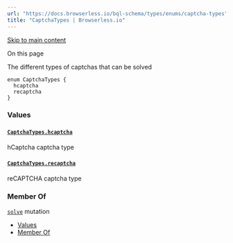 ```yaml
---
url: "https://docs.browserless.io/bql-schema/types/enums/captcha-types"
title: "CaptchaTypes | Browserless.io"
---
```


[Skip to main content](https://docs.browserless.io/bql-schema/types/enums/captcha-types#__docusaurus_skipToContent_fallback)

On this page

The different types of captchas that can be solved

```codeBlockLines_p187
enum CaptchaTypes {
  hcaptcha
  recaptcha
}

```

### Values [​](https://docs.browserless.io/bql-schema/types/enums/captcha-types\#values "Direct link to Values")

#### [`CaptchaTypes.hcaptcha`](https://docs.browserless.io/bql-schema/types/enums/captcha-types\#) [​](https://docs.browserless.io/bql-schema/types/enums/captcha-types\#captchatypeshcaptcha "Direct link to captchatypeshcaptcha")

hCaptcha captcha type

#### [`CaptchaTypes.recaptcha`](https://docs.browserless.io/bql-schema/types/enums/captcha-types\#) [​](https://docs.browserless.io/bql-schema/types/enums/captcha-types\#captchatypesrecaptcha "Direct link to captchatypesrecaptcha")

reCAPTCHA captcha type

### Member Of [​](https://docs.browserless.io/bql-schema/types/enums/captcha-types\#member-of "Direct link to Member Of")

[`solve`](https://docs.browserless.io/bql-schema/operations/mutations/solve) mutation

- [Values](https://docs.browserless.io/bql-schema/types/enums/captcha-types#values)
- [Member Of](https://docs.browserless.io/bql-schema/types/enums/captcha-types#member-of)